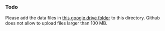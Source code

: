 ### Todo
Please add the data files in [this google drive folder](https://drive.google.com/drive/folders/1U4qdIxuBplBEtzE6vicG6K0zTP8IlRsO) to this directory.
Github does not allow to upload files larger than 100 MB.